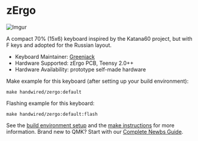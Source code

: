 # zErgo

![Imgur](https://i.imgur.com/XbyhGeY.png)

A compact 70% (15x6) keyboard inspired by the Katana60 project, but with F keys and adopted for the Russian layout.

* Keyboard Maintainer: [Greenjack](https://github.com/greenjack-z)
* Hardware Supported: zErgo PCB, Teensy 2.0++
* Hardware Availability: prototype self-made hardware

Make example for this keyboard (after setting up your build environment):

    make handwired/zergo:default

Flashing example for this keyboard:

    make handwired/zergo:default:flash

See the [build environment setup](https://docs.qmk.fm/#/getting_started_build_tools) and the [make instructions](https://docs.qmk.fm/#/getting_started_make_guide) for more information. Brand new to QMK? Start with our [Complete Newbs Guide](https://docs.qmk.fm/#/newbs).
